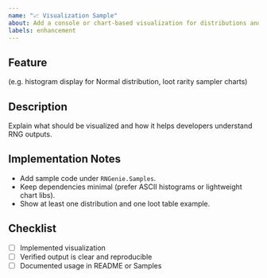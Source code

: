 ```yaml
---
name: "📈 Visualization Sample"
about: Add a console or chart-based visualization for distributions and loot outcomes
labels: enhancement
---
```


## Feature
(e.g. histogram display for Normal distribution, loot rarity sampler charts)

## Description
Explain what should be visualized and how it helps developers understand RNG outputs.

## Implementation Notes
- Add sample code under `RNGenie.Samples`.
- Keep dependencies minimal (prefer ASCII histograms or lightweight chart libs).
- Show at least one distribution and one loot table example.

## Checklist
- [ ] Implemented visualization
- [ ] Verified output is clear and reproducible
- [ ] Documented usage in README or Samples
